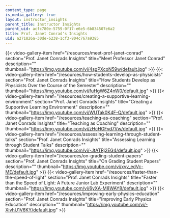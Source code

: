 ```yaml
---
content_type: page
is_media_gallery: true
layout: instructor_insights
parent_title: Instructor Insights
parent_uid: acfc780e-5759-0f17-e6e5-6b834507e6a2
title: Prof. Janet Conrad's Insights
uid: a271826a-30de-6238-1cf3-804c767a9385
---
```

{{< video-gallery-item href="/resources/meet-prof-janet-conrad" section="Prof. Janet Conrads Insights" title="Meet Professor Janet Conrad" description="" thumbnail="https://img.youtube.com/vi/4sgPXcoN59w/default.jpg" >}} {{< video-gallery-item href="/resources/how-students-develop-as-physicists" section="Prof. Janet Conrads Insights" title="How Students Develop as Physicists Over the Course of the Semester" description="" thumbnail="https://img.youtube.com/vi/fuHgW6Z4nW0/default.jpg" >}} {{< video-gallery-item href="/resources/creating-a-supportive-learning-environment" section="Prof. Janet Conrads Insights" title="Creating a Supportive Learning Environment" description="" thumbnail="https://img.youtube.com/vi/WUTak0K4F-Q/default.jpg" >}} {{< video-gallery-item href="/resources/teaching-as-coaching" section="Prof. Janet Conrads Insights" title="Teaching as Coaching" description="" thumbnail="https://img.youtube.com/vi/zHcHGFvd7Vw/default.jpg" >}} {{< video-gallery-item href="/resources/assessing-learning-through-student-talks" section="Prof. Janet Conrads Insights" title="Assessing Learning through Student Talks" description="" thumbnail="https://img.youtube.com/vi/-JtATRj2EG4/default.jpg" >}} {{< video-gallery-item href="/resources/on-grading-student-papers" section="Prof. Janet Conrads Insights" title="On Grading Student Papers" description="" thumbnail="https://img.youtube.com/vi/xvv_edVc-ME/default.jpg" >}} {{< video-gallery-item href="/resources/faster-than-the-speed-of-light" section="Prof. Janet Conrads Insights" title="Faster than the Speed of Light: A Future Junior Lab Experiment" description="" thumbnail="https://img.youtube.com/vi/6yXA-M8WAY8/default.jpg" >}} {{< video-gallery-item href="/resources/improving-early-physics-education" section="Prof. Janet Conrads Insights" title="Improving Early Physics Education" description="" thumbnail="https://img.youtube.com/vi/-XivhU1V6KY/default.jpg" >}}
